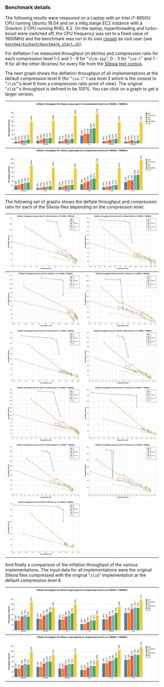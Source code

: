 ### Benchmark details

The following results were measured on a Laptop with an Intel i7-8650U CPU running Ubuntu 18.04 and on a m6g.xlarge EC2 instance with a Graviton 2 CPU running RHEL 8.2. On the laptop, hyperthreading and turbo-boost were switched off, the CPU frequency was set to a fixed value of 1900MHz and the benchmark was run in its own [cpuset](http://manpages.ubuntu.com/manpages/bionic/man1/cset-set.1.html) as root user (see [`benchmarks/bash/benchmark_start.sh`](benchmarks/bash/benchmark_start.sh)). 

For deflation I've measured throughput (in bk/ms) and compression ratio for each compression level (-2 and 1 - 9 for "`zlib-ipp`", 0 - 3 for "`isa-l`" and 1 - 9 for all the other libraries) for every file from the [Silesia text corpus](http://www.data-compression.info/Corpora/SilesiaCorpus/index.html).

The next graph shows the deflation throughput of all implementations at the default compression level 6 (for "`isa-l`" I use level 3 which is  the closest to "`zlib`"'s level 6 from a compression ratio point of view). The original "`zlib`"'s throughput is defined to be 100%. You can click on a graph to get a larger version.

| ![](graphs/i7-8650U-1900MHz-deflate-silesia-2020-07-05/file-deflate-silesia-horizontal-part1.svg) |
|-------|
| ![](graphs/i7-8650U-1900MHz-deflate-silesia-2020-07-05/file-deflate-silesia-horizontal-part2.svg) |

The following set of graphs shows the deflate throughput and compression ratio for each of the Silesia files depending on the compression level.

| ![](graphs/i7-8650U-1900MHz-deflate-silesia-2020-07-05/ratio-silesia-dickens.svg) | ![](graphs/i7-8650U-1900MHz-deflate-silesia-2020-07-05/ratio-silesia-mozilla.svg) |
|-----|-----|
| ![](graphs/i7-8650U-1900MHz-deflate-silesia-2020-07-05/ratio-silesia-mr.svg) | ![](graphs/i7-8650U-1900MHz-deflate-silesia-2020-07-05/ratio-silesia-nci.svg) |
| ![](graphs/i7-8650U-1900MHz-deflate-silesia-2020-07-05/ratio-silesia-ooffice.svg) | ![](graphs/i7-8650U-1900MHz-deflate-silesia-2020-07-05/ratio-silesia-reymont.svg) |
| ![](graphs/i7-8650U-1900MHz-deflate-silesia-2020-07-05/ratio-silesia-samba.svg) | ![](graphs/i7-8650U-1900MHz-deflate-silesia-2020-07-05/ratio-silesia-sao.svg) |
| ![](graphs/i7-8650U-1900MHz-deflate-silesia-2020-07-05/ratio-silesia-webster.svg) | ![](graphs/i7-8650U-1900MHz-deflate-silesia-2020-07-05/ratio-silesia-xml.svg) |
| ![](graphs/i7-8650U-1900MHz-deflate-silesia-2020-07-05/ratio-silesia-x-ray.svg) | ![]() |

And finally a comparison of the inflation throughput of the various implementations. The input data for all implementations were the original Silesia files compressed with the original "`zlib`" implementation at the default compression level 6.

| ![](graphs/i7-8650U-1900MHz-inflate-silesia-2020-07-07/file-inflate-silesia-horizontal-part1.svg) |
|-------|
| ![](graphs/i7-8650U-1900MHz-inflate-silesia-2020-07-07/file-inflate-silesia-horizontal-part2.svg) |

